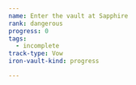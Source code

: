```yaml
---
name: Enter the vault at Sapphire
rank: dangerous
progress: 0
tags:
  - incomplete
track-type: Vow
iron-vault-kind: progress

---
```



```iron-vault-track
```

